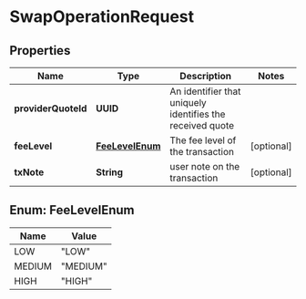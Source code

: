 

# SwapOperationRequest


## Properties

| Name | Type | Description | Notes |
|------------ | ------------- | ------------- | -------------|
|**providerQuoteId** | **UUID** | An identifier that uniquely identifies the received quote |  |
|**feeLevel** | [**FeeLevelEnum**](#FeeLevelEnum) | The fee level of the transaction |  [optional] |
|**txNote** | **String** | user note on the transaction |  [optional] |



## Enum: FeeLevelEnum

| Name | Value |
|---- | -----|
| LOW | &quot;LOW&quot; |
| MEDIUM | &quot;MEDIUM&quot; |
| HIGH | &quot;HIGH&quot; |




